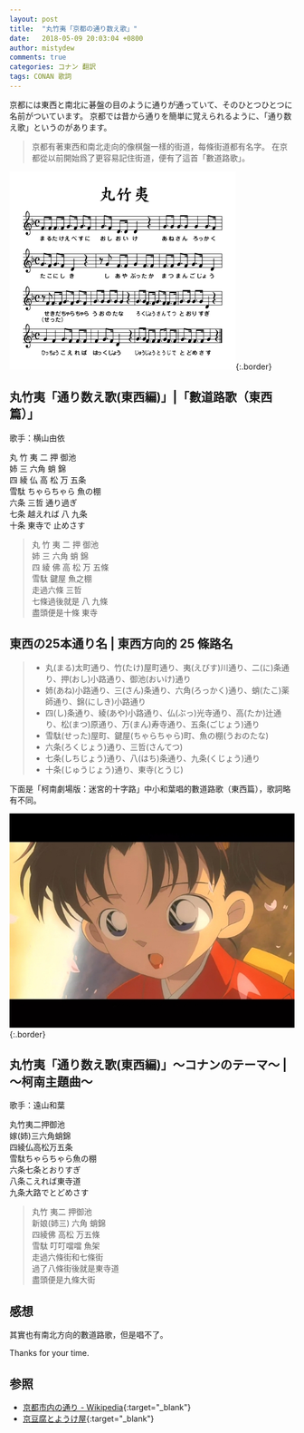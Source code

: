 ```yaml
---
layout: post
title:  "丸竹夷「京都の通り数え歌」"
date:   2018-05-09 20:03:04 +0800
author: mistydew
comments: true
categories: コナン 翻訳
tags: CONAN 歌詞
---
```

京都には東西と南北に碁盤の目のように通りが通っていて、そのひとつひとつに名前がついています。
京都では昔から通りを簡単に覚えられるように、「通り数え歌」というのがあります。

> 京都有著東西和南北走向的像棋盤一樣的街道，每條街道都有名字。
> 在京都從以前開始爲了更容易記住街道，便有了這首「數道路歌」。

![丸竹夷](/images/cover/dc/丸竹夷.jpg){:.border}

## 丸竹夷「通り数え歌(東西編)」|「數道路歌（東西篇）」

歌手：横山由依

<div class="lyric-original">
<p>
丸 竹 夷 二 押 御池<br>
姉 三 六角 蛸 錦<br>
四 綾 仏 高 松 万 五条<br>
雪駄 ちゃらちゃら 魚の棚<br>
六条 三哲 通り過ぎ<br>
七条 越えれば 八 九条<br>
十条 東寺で 止めさす
</p>
</div>

<div class="lyric-translation">
<blockquote>
丸 竹 夷 二 押 御池<br>
姉 三 六角 蛸 錦<br>
四 綾 佛 高 松 万 五條<br>
雪駄 鍵屋 魚之棚<br>
走過六條 三哲<br>
七條過後就是 八 九條<br>
盡頭便是十條 東寺
</blockquote>
</div>

## 東西の25本通り名 | 東西方向的 25 條路名

> * 丸(まる)太町通り、竹(たけ)屋町通り、夷(えびす)川通り、二(に)条通り、押(おし)小路通り、御池(おいけ)通り
> * 姉(あね)小路通り、三(さん)条通り、六角(ろっかく)通り、蛸(たこ)薬師通り、錦(にしき)小路通り
> * 四(し)条通り、綾(あや)小路通り、仏(ぶっ)光寺通り、高(たか)辻通り、松(まつ)原通り、万(まん)寿寺通り、五条(ごじょう)通り
> * 雪駄(せった)屋町、鍵屋(ちゃらちゃら)町、魚の棚(うおのたな)
> * 六条(ろくじょう)通り、三哲(さんてつ)
> * 七条(しちじょう)通り、八(はち)条通り、九条(くじょう)通り
> * 十条(じゅうじょう)通り、東寺(とうじ)

下面是「柯南劇場版：迷宮的十字路」中小和葉唱的數道路歌（東西篇），歌詞略有不同。

![遠山和葉](/images/cover/dc/遠山和葉.jpg){:.border}

## 丸竹夷「通り数え歌(東西編)」〜コナンのテーマ〜 | ～柯南主題曲～

歌手：遠山和葉

<div class="lyric-original">
<p>
丸竹夷二押御池<br>
嫁(姉)三六角蛸錦<br>
四綾仏高松万五条<br>
雪駄ちゃらちゃら魚の棚<br>
六条七条とおりすぎ<br>
八条こえれば東寺道<br>
九条大路でとどめさす
</p>
</div>

<div class="lyric-translation">
<blockquote>
丸竹 夷二 押御池<br>
新娘(姉三) 六角 蛸錦<br>
四綾佛 高松 万五條<br>
雪駄 叮叮噹噹 魚架<br>
走過六條街和七條街<br>
過了八條街後就是東寺道<br>
盡頭便是九條大街
</blockquote>
</div>

## 感想

其實也有南北方向的數道路歌，但是唱不了。

Thanks for your time.

## 参照

* [京都市内の通り - Wikipedia](https://ja.wikipedia.org/wiki/%E4%BA%AC%E9%83%BD%E5%B8%82%E5%86%85%E3%81%AE%E9%80%9A%E3%82%8A){:target="_blank"}
* [京豆腐とようけ屋](http://www.toyoukeya.co.jp/map.htm){:target="_blank"}

